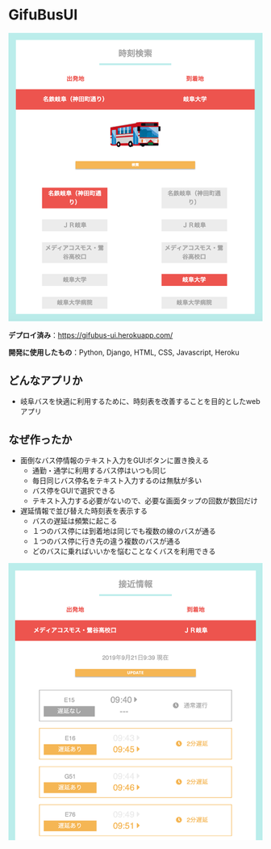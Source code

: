 # GifuBusUI

![search](./time_search/static/time_search/demo_search.png)

**デプロイ済み**：https://gifubus-ui.herokuapp.com/

**開発に使用したもの**：Python, Django, HTML, CSS, Javascript, Heroku

## どんなアプリか

- 岐阜バスを快適に利用するために、時刻表を改善することを目的としたwebアプリ

## なぜ作ったか

- 面倒なバス停情報のテキスト入力をGUIボタンに置き換える
  - 通勤・通学に利用するバス停はいつも同じ
  - 毎日同じバス停名をテキスト入力するのは無駄が多い
  - バス停をGUIで選択できる
  - テキスト入力する必要がないので、必要な画面タップの回数が数回だけ
- 遅延情報で並び替えた時刻表を表示する
  - バスの遅延は頻繁に起こる
  - １つのバス停には到着地は同じでも複数の線のバスが通る
  - １つのバス停に行き先の違う複数のバスが通る
  - どのバスに乗ればいいかを悩むことなくバスを利用できる

![search_result](./time_search/static/time_search/demo_search_result.png)

